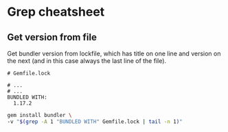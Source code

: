 # Grep cheatsheet


## Get version from file

Get bundler version from lockfile, which has title on one line and version on the next (and in this case always the last line of the file).

```
# Gemfile.lock

# ...
# ...
BUNDLED WITH:
  1.17.2
```

```sh
gem install bundler \
-v "$(grep -A 1 "BUNDLED WITH" Gemfile.lock | tail -n 1)"
```
